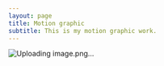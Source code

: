 ```yaml
---
layout: page
title: Motion graphic
subtitle: This is my motion graphic work.
---
```

![Uploading image.png…]()
